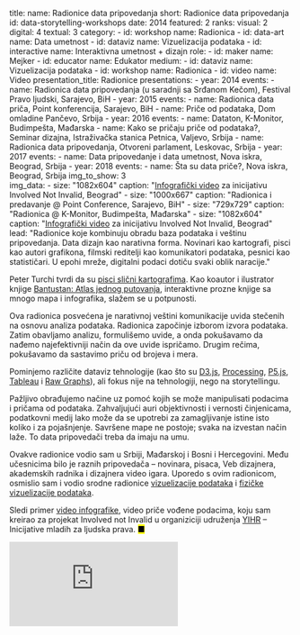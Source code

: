 title: 
    name: Radionice data pripovedanja
    short: Radionice data pripovedanja
id: data-storytelling-workshops
date: 2014
featured: 2
ranks:
    visual: 2
    digital: 4
    textual: 3
category: 
    - id: workshop
      name: Radionica
    - id: data-art
      name: Data umetnost
    - id: dataviz
      name: Vizuelizacija podataka
    - id: interactive
      name: Interaktivna umetnost + dizajn
role:
    - id: maker
      name: Mejker
    - id: educator
      name: Edukator
medium:
    - id: dataviz
      name: Vizuelizacija podataka
    - id: workshop
      name: Radionica
    - id: video
      name: Video
presentation_title: Radionice
presentations:
    - year: 2014
      events:
        - name: <span class='italic-style'>Radionica data pripovedanja</span> (u saradnji sa Srđanom Kečom), Festival Pravo ljudski, Sarajevo, BiH
    - year: 2015
      events:
        - name: <span class='italic-style'>Radionica data priča</span>, Point konferencija, Sarajevo, BiH
        - name: <span class='italic-style'>Priče od podataka</span>, Dom omladine Pančevo, Srbija
    - year: 2016
      events:
        - name: <span class='italic-style'>Dataton</span>, K-Monitor, Budimpešta, Mađarska
        - name: <span class='italic-style'>Kako se pričaju priče od podataka?</span>, Seminar dizajna, Istraživačka stanica Petnica, Valjevo, Srbija
        - name: <span class='italic-style'>Radionica data pripovedanja</span>, Otvoreni parlament, Leskovac, Srbija
    - year: 2017
      events:
        - name: <span class='italic-style'>Data pripovedanje i data umetnost</span>, Nova iskra, Beograd, Srbija
    - year: 2018
      events:
        - name: <span class='italic-style'>Šta su data priče?</span>, Nova iskra, Beograd, Srbija
img_to_show: 3       
img_data:
    - size: "1082x604"
      caption: "<a href='https://www.youtube.com/watch?v=T2PH3liBbpo' target='_blank'>Infografički video</a> za inicijativu <span class='italic-style'>Involved Not Invalid</span>, Beograd"
    - size: "1000x667"
      caption: "Radionica i predavanje @ Point Conference, Sarajevo, BiH"
    - size: "729x729"
      caption: "Radionica @ K-Monitor, Budimpešta, Mađarska"
    - size: "1082x604"
      caption: "<a href='https://www.youtube.com/watch?v=T2PH3liBbpo' target='_blank'>Infografički video</a> za inicijativu <span class='italic-style'>Involved Not Invalid</span>, Beograd"
lead: "Radionice koje kombinuju obradu baza podataka i veštinu pripovedanja. <span class='italic-style'>Data</span> dizajn kao narativna forma. Novinari kao kartografi, pisci kao autori grafikona, filmski reditelji kao komunikatori podataka, pesnici kao statističari. U epohi mreže, digitalni podaci dotiču svaki oblik naracije."

Peter Turchi tvrdi da su <a href='http://tupress.org/books/maps-of-the-imagination' target='_blank'>pisci slični kartografima</a>. Kao koautor i ilustrator knjige <a href='/rad/projekti/bantustan-book'><span class='italic-style'>Bantustan: Atlas jednog putovanja</span></a>, interaktivne prozne knjige sa mnogo mapa i infografika, slažem se u potpunosti.

Ova radionica posvećena je narativnoj veštini komunikacije uvida stečenih na osnovu analiza podataka. Radionica započinje izborom izvora podataka. Zatim obavljamo analizu, formulišemo uvide, a onda pokušavamo da nađemo najefektivniji način da ove uvide <span class='italic-style'>ispričamo</span>. Drugim rečima, pokušavamo da sastavimo priču od brojeva i mera.

Pominjemo različite <span class='italic-style'>dataviz</span> tehnologije (kao što su <a href='https://d3js.org/' target='_blank'>D3.js</a>, <a href='https://processing.org/' target='_blank'>Processing</a>, <a href='https://p5js.org/' target='_blank'>P5.js</a>, <a href='https://www.tableau.com/' target='_blank'>Tableau</a> i <a href='https://rawgraphs.io/' target='_blank'>Raw Graphs</a>), ali fokus nije na tehnologiji, nego na <span class='italic-style'>storytellingu</span>.

Pažljivo obrađujemo načine uz pomoć kojih se može manipulisati podacima i pričama od podataka. Zahvaljujući auri objektivnosti i vernosti činjenicama, podatkovni medij lako može da se upotrebi za zamagljivanje istine isto koliko i za pojašnjenje. Savršene mape ne postoje; svaka na izvestan način laže. To data pripovedači treba da imaju na umu. 

Ovakve radionice vodio sam u Srbiji, Mađarskoj i Bosni i Hercegovini. Među učesnicima bilo je raznih pripovedača – novinara, pisaca, Veb dizajnera, akademskih radnika i dizajnera video igara. Uporedo s ovim radionicom, osmislio sam i vodio srodne radionice <a href='/rad/projekti/dataviz-workshops'>vizuelizacije podataka</a> i <a href='/rad/projekti/physical-dataviz-workshops'>fizičke vizuelizacije podataka</a>.  

Sledi primer <a href='https://www.youtube.com/watch?v=T2PH3liBbpo' target='_blank'>video infografike</a>, video priče vođene podacima, koju sam kreirao za projekat <span class='italic-style'>Involved not Invalid</span> u organiziciji udruženja <a href='https://yihr.org/' target='_blank'>YIHR</a> – Inicijative mladih za ljudska prava. <mark>&#9632;</mark>

<iframe src="https://www.youtube.com/embed/T2PH3liBbpo?rel=0&amp;fs=0&amp;controls=0" frameborder="0" allow="accelerometer; autoplay; picture-in-picture" allowfullscreen></iframe>